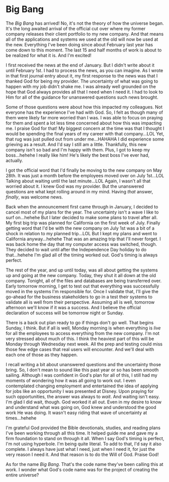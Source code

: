 # Big Bang

The *Big Bang* has arrived! No, it's not the theory of how the universe began. It's the long awaited arrival of the official cut over where my former company releases their client portfolio to my new company. And that means all of the applications and systems we used at the old will now be used at the new. Everything I've been doing since about February last year has come down to this moment. The last 15 and half months of work is about to be realized for what it is. And I'm excited!

I first received the news at the end of January. But I didn't write about it until February 1st. I had to process the news, as you can imagine. As I wrote in that first journal entry about it, my first response to the news was that I thanked God for being my provider. The uncertainty of what was going to happen with my job didn't shake me. I was already well grounded on the hope that God always provides all that I need when I need it. I had to look to Him for all of the guidance for unanswered questions such news brought.

Some of those questions were about how this impacted my colleagues. Not everyone has the experience I've had with God. So, I felt as though many of them were likely far more worried than I was. I was able to focus on praying for them and spent a lot less time concerned about how this was impacting me. I praise God for that! My biggest concern at the time was that I thought I would be spending the final years of my career with that company...LOL Yet, that rug was just pulled out from under me...HAHAHA I did experience some grieving as a result. And I'd say I still am a little. Thankfully, this new company isn't so bad and I'm happy with them. Plus, I got to keep my boss...hehehe I really like him! He's likely the best boss I've ever had, actually.

I got the official word that I'd finally be moving to the new company on May 28th. It was just a month before the employees moved over on July 1st...LOL Talking about waiting until the last minute...LOL Again, I wasn't all that worried about it. I knew God was my provider. But the unanswered questions are what kept rolling around in my mind. Having *that* answer, *finally*, was welcome news.

Back when the announcement first came through in January, I decided to cancel most of my plans for the year. The uncertainty isn't a wave I like to surf on...hehehe But I later decided to make some plans to travel after all. My first big trip was planned for California on the first week of July. Finally getting word that I'd be with the new company on July 1st was a bit of a shock in relation to my planned trip...LOL But I kept my plans and went to California anyway...hehehe That was an amazing trip that I'll never forget. I was back home the day that my computer access was switched, though. They decided to wait until after the Independence Day holiday to do that...hehehe I'm glad all of the timing worked out. God's timing is always perfect.

The rest of the year, and up until today, was all about getting the systems up and going at the new company. Today, they shut it all down at the old company. Tonight, all of the files and databases are being transferred over. Early tomorrow morning, I get to test out that everything was successfully moved in the systems I'm responsible for. Once I validate that, I'll give the go-ahead for the business stakeholders to go in a test their systems to validate all is well from their perspective. Assuming all is well, tomorrow afternoon we'll know if it was a success. And I believe the official declaration of success will be tomorrow night or Sunday.

There is a back out plan ready to go if things don't go well. That begins Sunday, I think. But if all is well, Monday morning is when everything is *live* for all the employees to access everything from the new company. I'm not very stressed about much of this. I think the heaviest part of this will be Monday through Wednesday next week. All the prep and testing could miss those few edge cases that real users will encounter. And we'll deal with each one of those as they happen.

I recall writing a bit about unanswered questions and the uncertainty those bring. So, I don't mean to sound like this past year or so has been smooth sailing. Although I was confident in God's plan for all of this, I still had my moments of wondering how it was all going to work out. I even contemplated changing employment and entertained the idea of applying for jobs like an opportunity I was presented at Disney. Upon praying for such opportunities, the answer was always to *wait*. And waiting isn't easy. I'm glad I did wait, though. God worked it all out. Even in my desire to know and understand what was going on, God knew and understood the good work He was doing. It wasn't easy riding that wave of uncertainty at times...hehehe

I'm grateful God provided the Bible devotionals, studies, and reading plans I've been working through all this time. It helped guide me and gave my a firm foundation to stand on through it all. When I say God's timing is perfect, I'm not using hyperbole. I'm being quite literal. To add to that, I'd say it also complete. I always have just what I need, just when I need it, for just the very reason I need it. And that reason is to do the Will of God. Praise God!

As for the name *Big Bang*. That's the code name they've been calling this at work. I wonder what God's code name was for the project of creating the entire universe?